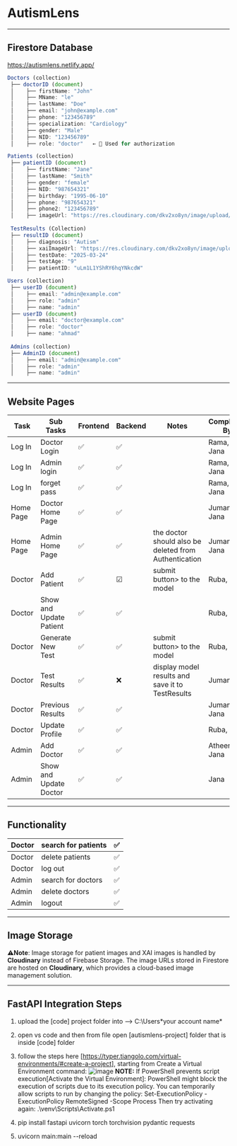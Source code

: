 # AutismLens
---
## Firestore Database

https://autismlens.netlify.app/

```jsx
Doctors (collection)
 ├── doctorID (document)
 │    ├── firstName: "John"
 │    ├── MName: "le"
 │    ├── lastName: "Doe"
 │    ├── email: "john@example.com"
 │    ├── phone: "123456789"
 │    ├── specialization: "Cardiology"
 │    ├── gender: "Male"
 │    ├── NID: "123456789"
 │    ├── role: "doctor"   ← 🔹 Used for authorization

Patients (collection)
 ├── patientID (document)
 │    ├── firstName: "Jane"
 │    ├── lastName: "Smith"
 │    ├── gender: "female"
 │    ├── NID: "987654321"
 │    ├── birthday: "1995-06-10"
 │    ├── phone: "987654321"
 │    ├── phone2: "123456789"
 │    ├── imageUrl: "https://res.cloudinary.com/dkv2xo8yn/image/upload/v1742784259/dw262hjkv8ifsnin5fkj.jpg"
 
 TestResults (Collection)
 ├── resultID (document)
 │    ├── diagnosis: "Autism"
 │    ├── xaiImageUrl: "https://res.cloudinary.com/dkv2xo8yn/image/upload/v1742784259/dw262hjkv8ifsnin5fkj.jpg"
 │    ├── testDate: "2025-03-24"
 │    ├── testAge: "9"
 │    ├── patientID: "uLm1L1YShRY6hqYNkcdW"

Users (collection) 
 ├── userID (document)
 │    ├── email: "admin@example.com"
 │    ├── role: "admin"
 │    ├── name: "admin"
 ├── userID (document)
 │    ├── email: "doctor@example.com"
 │    ├── role: "doctor"
 │    ├── name: "ahmad"
 
 Admins (collection) 
 ├── AdminID (document)
 │    ├── email: "admin@example.com"
 │    ├── role: "admin"
 │    ├── name: "admin"
```

---

## Website Pages

| Task | Sub Tasks | Frontend | Backend | Notes | Completed By |
| --- | --- | --- | --- | --- | --- |
| Log In | Doctor Login | ✅ | ✅ |  | Rama, Jana |
| Log In | Admin login  | ✅ | ✅ |  | Rama, Jana |
| Log In  | forget pass  | ✅ | ✅ |  | Rama, Jana |
| Home Page | Doctor Home Page | ✅ | ✅ |  | Jumana, Jana |
| Home Page | Admin Home Page | ✅ | ✅ | the doctor should also be deleted from Authentication | Jumana, Jana  |
| Doctor | Add Patient | ✅ | ☑ | submit button> to the model | Ruba, Jana |
| Doctor | Show and Update Patient | ✅ | ✅ |  | Ruba, Jana |
| Doctor | Generate New Test | ✅ | ✅ | submit button> to the model | Ruba, Jana |
| Doctor | Test Results | ✅ | ❌ | display model results and save it to TestResults | Jumana |
| Doctor | Previous Results | ✅ | ✅ |  | Jumana, Jana |
| Doctor | Update Profile | ✅ | ✅ |  | Ruba, Jana |
| Admin | Add Doctor | ✅ | ✅ |  | Atheer, Jana |
| Admin | Show and Update Doctor | ✅  | ✅ |  | Jana |

---

## Functionality

| Doctor | search for patients | ✅ |
| --- | --- | --- |
| Doctor | delete patients | ✅ |
| Doctor | log out | ✅ |
| Admin | search for doctors | ✅ |
| Admin | delete doctors | ✅ |
| Admin | logout  | ✅  |

---

## Image Storage

⚠️**Note**: Image storage for patient images and XAI images is handled by **Cloudinary** instead of Firebase Storage. The image URLs stored in Firestore are hosted on **Cloudinary**, which provides a cloud-based image management solution.


---

## FastAPI Integration Steps

1. upload the [code] project folder into --> C:\Users\*your account name*
2. open vs code and then from file open [autismlens-project] folder that is inside [code] folder
3. follow the steps here [https://typer.tiangolo.com/virtual-environments/#create-a-project], starting from Create a Virtual Environment command:
   ![image](https://github.com/user-attachments/assets/ac8f42ac-efe6-4db9-abaa-add87780da4d)
   **NOTE:**
   If PowerShell prevents script execution[Activate the Virtual Environment]: PowerShell might block the execution of scripts due to its execution policy. You can temporarily allow scripts to run by changing the policy:
    Set-ExecutionPolicy -ExecutionPolicy RemoteSigned -Scope Process
Then try activating again:
    .\venv\Scripts\Activate.ps1

4. pip install fastapi uvicorn torch torchvision pydantic requests
5. uvicorn main:main --reload
